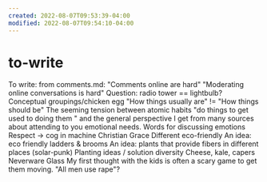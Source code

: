 ```yaml
---
created: 2022-08-07T09:53:39-04:00
modified: 2022-08-07T09:54:10-04:00
---
```


# to-write

To write:
from comments.md:
  "Comments online are hard"
  "Moderating online conversations is hard"
Question: radio tower == lightbulb?
Conceptual groupings/chicken egg
"How things usually are" != "How things should be"
The seeming tension between atomic habits "do things to get used to doing them " and the general perspective I get from many sources about attending to you emotional needs.
Words for discussing emotions
Respect -> cog in machine
Christian Grace
Different eco-friendly
An idea: eco friendly ladders & brooms
An idea: plants that provide fibers in different places (solar-punk)
Planting ideas / solution diversity
Cheese, kale, capers
Neverware Glass
My first thought with the kids is often a scary game to get them moving. "All men use rape"?
